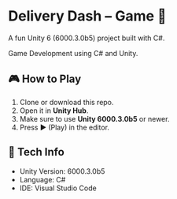 # Delivery Dash – Game 🛵

A fun Unity 6 (6000.3.0b5) project built with C#.

Game Development using C# and Unity.

## 🎮 How to Play

1. Clone or download this repo.
2. Open it in **Unity Hub**.
3. Make sure to use **Unity 6000.3.0b5** or newer.
4. Press ▶ (Play) in the editor.

## 🧰 Tech Info

- Unity Version: 6000.3.0b5
- Language: C#
- IDE: Visual Studio Code
